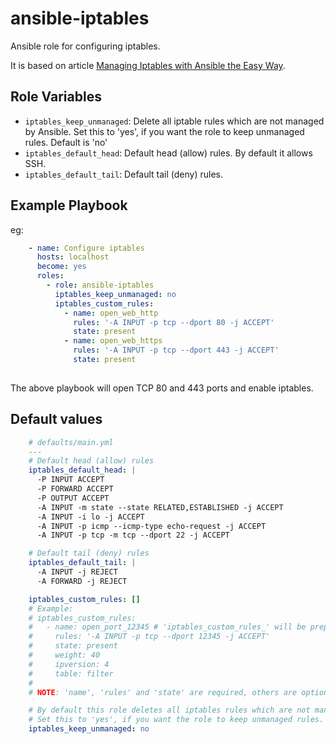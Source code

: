# ansible-iptables

Ansible role for configuring iptables.

It is based on article [Managing Iptables with Ansible the Easy Way](http://blog.nordeus.com/dev-ops/managing-iptables-with-ansible-the-easy-way.htm).

Role Variables
--------------

- `iptables_keep_unmanaged`: Delete all iptable rules which are not managed by Ansible. Set this to 'yes', if you want the role to keep unmanaged rules. Default is 'no'
- `iptables_default_head`: Default head (allow) rules. By default it allows SSH.
- `iptables_default_tail`: Default tail (deny) rules.

Example Playbook
----------------

eg:

``` yaml
    - name: Configure iptables
      hosts: localhost
      become: yes
      roles:
        - role: ansible-iptables
          iptables_keep_unmanaged: no
          iptables_custom_rules:
            - name: open_web_http
              rules: '-A INPUT -p tcp --dport 80 -j ACCEPT'
              state: present
            - name: open_web_https
              rules: '-A INPUT -p tcp --dport 443 -j ACCEPT'
              state: present
          
```

The above playbook will open TCP 80 and 443 ports and enable iptables.


Default values
--------------

``` yaml
    # defaults/main.yml
    ---
    # Default head (allow) rules
    iptables_default_head: |
      -P INPUT ACCEPT
      -P FORWARD ACCEPT
      -P OUTPUT ACCEPT
      -A INPUT -m state --state RELATED,ESTABLISHED -j ACCEPT
      -A INPUT -i lo -j ACCEPT
      -A INPUT -p icmp --icmp-type echo-request -j ACCEPT
      -A INPUT -p tcp -m tcp --dport 22 -j ACCEPT

    # Default tail (deny) rules
    iptables_default_tail: |
      -A INPUT -j REJECT
      -A FORWARD -j REJECT

    iptables_custom_rules: []
    # Example:
    # iptables_custom_rules:
    #   - name: open_port_12345 # 'iptables_custom_rules_' will be prepended to this
    #     rules: '-A INPUT -p tcp --dport 12345 -j ACCEPT'
    #     state: present
    #     weight: 40
    #     ipversion: 4
    #     table: filter
    #
    # NOTE: 'name', 'rules' and 'state' are required, others are optional.

    # By default this role deletes all iptables rules which are not managed by Ansible.
    # Set this to 'yes', if you want the role to keep unmanaged rules.
    iptables_keep_unmanaged: no
```    


